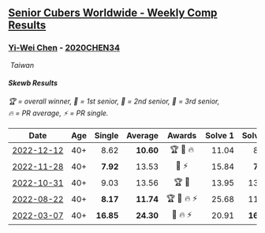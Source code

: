 <style>table {white-space: nowrap;}</style>
<link rel="stylesheet" type="text/css" href="/scw-comp/css/flags.css" />

## [Senior Cubers Worldwide - Weekly Comp Results](/scw-comp/results/)
### [Yi-Wei Chen](README.md) - [2020CHEN34](https://www.worldcubeassociation.org/persons/2020CHEN34?event=skewb)

<i class="flag flag-TW" />&nbsp;Taiwan

#### Skewb Results

<span style="white-space: nowrap;">🏆 = overall winner</span>, <span style="white-space: nowrap;">🥇 = 1st senior</span>, <span style="white-space: nowrap;">🥈 = 2nd senior</span>, <span style="white-space: nowrap;">🥉 = 3rd senior</span>, <span style="white-space: nowrap;">🔥 = PR average</span>, <span style="white-space: nowrap;">⚡ = PR single</span>.

| Date | Age | Single | Average | Awards | Solve 1 | Solve 2 | Solve 3 | Solve 4 | Solve 5 | Video |
| :--: | :--: | --: | --: | :--: | --: | --: | --: | --: | --: | :-- |
| [2022-12-12](../../results/2022-12-12/skewb.md) | 40+ | 8.62 | **10.60** | 🏆 🥇 🔥 | 11.04 | 8.91 | 8.62 | 16.59 | 11.86 | [Desktop](https://www.facebook.com/events/663641112081341/permalink/666106945168091) / [Mobile](https://m.facebook.com/events/663641112081341?view=permalink&id=666106945168091) |
| [2022-11-28](../../results/2022-11-28/skewb.md) | 40+ | **7.92** | 13.53 | 🥇 ⚡ | 15.84 | **7.92** | 16.39 | 10.83 | 13.91 | [Desktop](https://www.facebook.com/events/1804728823229042/permalink/1814229445612313) / [Mobile](https://m.facebook.com/events/1804728823229042?view=permalink&id=1814229445612313) |
| [2022-10-31](../../results/2022-10-31/skewb.md) | 40+ | 9.03 | 13.56 | 🏆 🥇 | 13.95 | 13.24 | 9.03 | 13.50 | DNF | [Desktop](https://www.facebook.com/events/843784600089254/permalink/846933653107682) / [Mobile](https://m.facebook.com/events/843784600089254?view=permalink&id=846933653107682) |
| [2022-08-22](../../results/2022-08-22/skewb.md) | 40+ | **8.17** | **11.74** | 🏆 🥇 🔥 ⚡ | 25.68 | 11.78 | 12.01 | **8.17** | 11.42 | [Desktop](https://www.facebook.com/events/476554570981315/permalink/483107196992719) / [Mobile](https://m.facebook.com/events/476554570981315?view=permalink&id=483107196992719) |
| [2022-03-07](../../results/2022-03-07/skewb.md) | 40+ | **16.85** | **24.30** | 🥉 🔥 ⚡ | 20.91 | **16.85** | 19.77 | 32.21 | 39.02 | [Desktop](https://www.facebook.com/events/492851219083428/permalink/498701758498374) / [Mobile](https://m.facebook.com/events/492851219083428?view=permalink&id=498701758498374) |


<!-- Global site tag (gtag.js) - Google Analytics -->
<script async src="https://www.googletagmanager.com/gtag/js?id=UA-86348435-3"></script>
<script>window.dataLayer = window.dataLayer || []; function gtag() {dataLayer.push(arguments);} gtag('js', new Date()); gtag('config', 'UA-86348435-3');</script>
